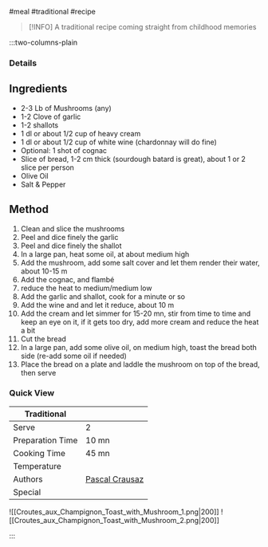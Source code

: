 #meal #traditional #recipe

> [!INFO]
> A traditional recipe coming straight from childhood memories

:::two-columns-plain

### Details
## Ingredients

- 2-3 Lb of Mushrooms (any)
- 1-2 Clove of garlic
- 1-2 shallots
- 1 dl or about 1/2 cup of heavy cream
- 1 dl or about 1/2 cup of white wine (chardonnay will do fine)
- Optional: 1 shot of cognac
- Slice of bread, 1-2 cm thick (sourdough batard is great), about 1 or 2 slice per person
- Olive Oil
- Salt & Pepper


## Method

1. Clean and slice the mushrooms
2. Peel and dice finely the garlic
3. Peel and dice finely the shallot
4. In a large pan, heat some oil, at about medium high
5. Add the mushroom, add some salt cover and let them render their water, about 10-15 m
6. Add the cognac, and flambé
7. reduce the heat to medium/medium low
8. Add the garlic and shallot, cook for a minute or so
9. Add the wine and and let it reduce, about 10 m 
10. Add the cream and let simmer for 15-20 mn, stir from time to time and keep an eye on it, if it gets too dry, add more cream and reduce the heat a bit
11. Cut the bread
12. In a large pan, add some olive oil, on medium high, toast the bread both side (re-add some oil if needed)
13. Place the bread on a plate and laddle the mushroom on top of the bread, then serve





### Quick View
| Traditional      |                                                |
| ---------------- | ---------------------------------------------- |
| Serve            | 2                                              |
| Preparation Time | 10 mn                                          |
| Cooking Time     | 45 mn                                          |
| Temperature      |                                                |
| Authors          | [Pascal Crausaz](mailto:pascal@askpascal.com)  |
| Special          |                                                |

![[Croutes_aux_Champignon_Toast_with_Mushroom_1.png|200]]
![[Croutes_aux_Champignon_Toast_with_Mushroom_2.png|200]]

:::

